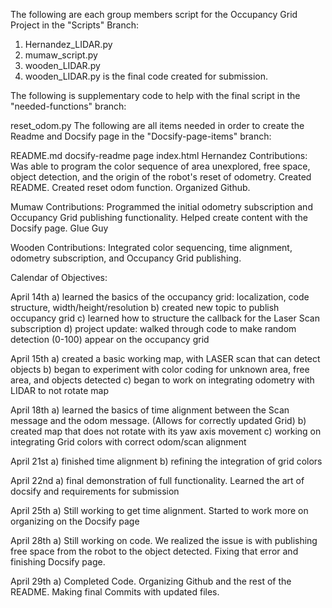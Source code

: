The following are each group members script for the Occupancy Grid Project in the "Scripts" Branch:

1) Hernandez_LIDAR.py
2) mumaw_script.py
3) wooden_LIDAR.py
4) wooden_LIDAR.py is the final code created for submission.

The following is supplementary code to help with the final script in the "needed-functions" branch:

reset_odom.py
The following are all items needed in order to create the Readme and Docsify page in the "Docsify-page-items" branch:

README.md
docsify-readme page
index.html
Hernandez Contributions: Was able to program the color sequence of area unexplored, free space, object detection, and the origin of the robot's reset of odometry. Created README. Created reset odom function. Organized Github.

Mumaw Contributions: Programmed the initial odometry subscription and Occupancy Grid publishing functionality. Helped create content with the Docsify page. Glue Guy

Wooden Contributions: Integrated color sequencing, time alignment, odometry subscription, and Occupancy Grid publishing.

Calendar of Objectives:

April 14th a) learned the basics of the occupancy grid: localization, code structure, width/height/resolution b) created new topic to publish occupancy grid c) learned how to structure the callback for the Laser Scan subscription d) project update: walked through code to make random detection (0-100) appear on the occupancy grid

April 15th a) created a basic working map, with LASER scan that can detect objects b) began to experiment with color coding for unknown area, free area, and objects detected c) began to work on integrating odometry with LIDAR to not rotate map

April 18th a) learned the basics of time alignment between the Scan message and the odom message. (Allows for correctly updated Grid) b) created map that does not rotate with its yaw axis movement c) working on integrating Grid colors with correct odom/scan alignment

April 21st a) finished time alignment b) refining the integration of grid colors

April 22nd a) final demonstration of full functionality. Learned the art of docsify and requirements for submission

April 25th a) Still working to get time alignment. Started to work more on organizing on the Docsify page

April 28th a) Still working on code. We realized the issue is with publishing free space from the robot to the object detected. Fixing that error and finishing Docsify page.

April 29th a) Completed Code. Organizing Github and the rest of the README. Making final Commits with updated files.

